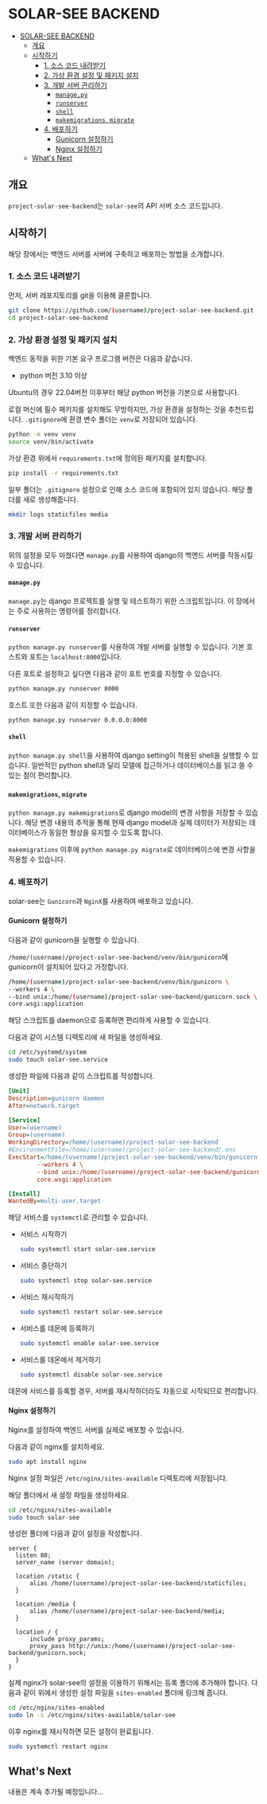 # SOLAR-SEE BACKEND

- [SOLAR-SEE BACKEND](#solar-see-backend)
  - [개요](#개요)
  - [시작하기](#시작하기)
    - [1. 소스 코드 내려받기](#1-소스-코드-내려받기)
    - [2. 가상 환경 설정 및 패키지 설치](#2-가상-환경-설정-및-패키지-설치)
    - [3. 개발 서버 관리하기](#3-개발-서버-관리하기)
      - [`manage.py`](#managepy)
      - [`runserver`](#runserver)
      - [`shell`](#shell)
      - [`makemigrations`, `migrate`](#makemigrations-migrate)
    - [4. 배포하기](#4-배포하기)
      - [Gunicorn 설정하기](#gunicorn-설정하기)
      - [Nginx 설정하기](#nginx-설정하기)
  - [What's Next](#whats-next)

## 개요

`project-solar-see-backend`는 `solar-see`의 API 서버 소스 코드입니다.

## 시작하기

해당 장에서는 백엔드 서버를 서버에 구축하고 배포하는 방법을 소개합니다.

### 1. 소스 코드 내려받기

먼저, 서버 레포지토리를 git을 이용해 클론합니다.

```bash
git clone https://github.com/(username)/project-solar-see-backend.git
cd project-solar-see-backend
```

### 2. 가상 환경 설정 및 패키지 설치

백엔드 동작을 위한 기본 요구 프로그램 버전은 다음과 같습니다.

- python 버전 3.10 이상

Ubuntu의 경우 22.04버전 이후부터 해당 python 버전을 기본으로 사용합니다.

로컬 머신에 필수 패키지를 설치해도 무방하지만, 가상 환경을 설정하는 것을 추천드립니다.
`.gitignore`에 환경 변수 폴더는 `venv`로 저장되어 있습니다.

```bash
python -m venv venv
source venv/bin/activate
```

가상 환경 위에서 `requirements.txt`에 정의된 패키지를 설치합니다.

```bash
pip install -r requirements.txt
```

일부 폴더는 `.gitignore` 설정으로 인해 소스 코드에 포함되어 있지 않습니다.
해당 폴더를 새로 생성해줍니다.

```bash
mkdir logs staticfiles media
```

### 3. 개발 서버 관리하기

위의 설정을 모두 마쳤다면 `manage.py`를 사용하여 django의 백엔드 서버를 작동시킬 수 있습니다.

#### `manage.py`

`manage.py`는 django 프로젝트를 실행 및 테스트하기 위한 스크립트입니다.
이 장에서는 주로 사용하는 명령어를 정리합니다.

#### `runserver`

`python manage.py runserver`를 사용하여 개발 서버를 실행할 수 있습니다.
기본 호스트와 포트는 `localhost:8000`입니다.

다른 포트로 설정하고 싶다면 다음과 같이 포트 번호를 지정할 수 있습니다.

```bash
python manage.py runserver 8000
```

호스트 또한 다음과 같이 지정할 수 있습니다.

```bash
python manage.py runserver 0.0.0.0:8000
```

#### `shell`

`python manage.py shell`을 사용하여 django setting이 적용된 shell을 실행할 수 있습니다.
일반적인 python shell과 달리 모델에 접근하거나 데이터베이스를 읽고 쓸 수 있는 점이 편리합니다.

#### `makemigrations`, `migrate`

`python manage.py makemigrations`로 django model의 변경 사항을 저장할 수 있습니다.
해당 변경 내용의 추적을 통해 현재 django model과 실제 데이터가 저장되는 데이터베이스가 동일한 형상을 유지할 수 있도록 합니다.

`makemigrations` 이후에 `python manage.py migrate`로 데이터베이스에 변경 사항을 적용할 수 있습니다.

### 4. 배포하기

solar-see는 `Gunicorn`과 `NginX`를 사용하여 배포하고 있습니다.

#### Gunicorn 설정하기

다음과 같이 gunicorn을 실행할 수 있습니다.

`/home/(username)/project-solar-see-backend/venv/bin/gunicorn`에 gunicorn이 설치되어 있다고 가정합니다.

```bash
/home/(username)/project-solar-see-backend/venv/bin/gunicorn \
--workers 4 \
--bind unix:/home/(username)/project-solar-see-backend/gunicorn.sock \
core.wsgi:application
```

해당 스크립트를 daemon으로 등록하면 편리하게 사용할 수 있습니다.

다음과 같이 시스템 디렉토리에 새 파일을 생성하세요.

```bash
cd /etc/systemd/system
sudo touch solar-see.service
```

생성한 파일에 다음과 같이 스크립트를 작성합니다.

```ini
[Unit]
Description=gunicorn daemon
After=network.target

[Service]
User=(username)
Group=(username)
WorkingDirectory=/home/(username)/project-solar-see-backend
#EnvironmentFile=/home/(username)/project-solar-see-backend/.env
ExecStart=/home/(username)/project-solar-see-backend/venv/bin/gunicorn \
        --workers 4 \
        --bind unix:/home/(username)/project-solar-see-backend/gunicorn.sock \
        core.wsgi:application

[Install]
WantedBy=multi-user.target
```

해당 서비스를 `systemctl`로 관리할 수 있습니다.

- 서비스 시작하기
  ```bash
  sudo systemctl start solar-see.service
  ```
- 서비스 중단하기
  ```bash
  sudo systemctl stop solar-see.service
  ```
- 서비스 재시작하기
  ```bash
  sudo systemctl restart solar-see.service
  ```
- 서비스를 데몬에 등록하기
  ```bash
  sudo systemctl enable solar-see.service
  ```
- 서비스를 데몬에서 제거하기
  ```bash
  sudo systemctl disable solar-see.service
  ```

데몬에 서비스를 등록할 경우, 서버를 재시작하더라도 자동으로 시작되므로 편리합니다.

#### Nginx 설정하기

Nginx를 설정하여 백엔드 서버를 실제로 배포할 수 있습니다.

다음과 같이 nginx를 설치하세요.

```bash
sudo apt install nginx
```

Nginx 설정 파일은 `/etc/nginx/sites-available` 디렉토리에 저장됩니다.

해당 폴더에서 새 설정 파일을 생성하세요.

```bash
cd /etc/nginx/sites-available
sudo touch solar-see
```

생성한 폴더에 다음과 같이 설정을 작성합니다.

```nginx
server {
  listen 80;
  server_name (server domain);

  location /static {
      alias /home/(username)/project-solar-see-backend/staticfiles;
  }

  location /media {
      alias /home/(username)/project-solar-see-backend/media;
  }

  location / {
      include proxy_params;
      proxy_pass http://unix:/home/(username)/project-solar-see-backend/gunicorn.sock;
  }
}
```

실제 nginx가 solar-see의 설정을 이용하기 위해서는 등록 폴더에 추가해야 합니다.
다음과 같이 위에서 생성한 설정 파일을 `sites-enabled` 폴더에 링크해 줍니다.

```bash
cd /etc/nginx/sites-enabled
sudo ln -s /etc/nginx/sites-available/solar-see
```

이후 nginx를 재시작하면 모든 설정이 완료됩니다.

```bash
sudo systemctl restart nginx
```

## What's Next

내용은 계속 추가될 예정입니다...
